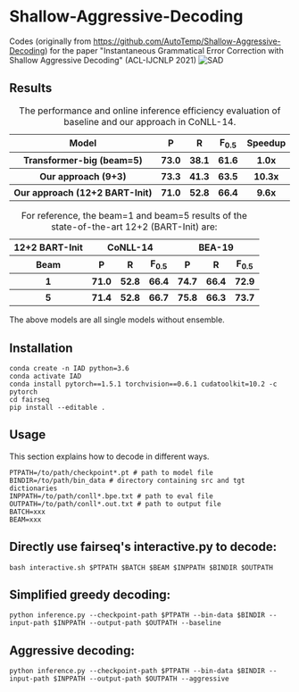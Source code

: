 # Shallow-Aggressive-Decoding
Codes (originally from https://github.com/AutoTemp/Shallow-Aggressive-Decoding) for the paper "Instantaneous Grammatical Error Correction with Shallow Aggressive Decoding" (ACL-IJCNLP 2021)
![SAD](aggdec.gif)

## Results
<table>
  <caption> The performance and online inference efficiency evaluation of baseline and our approach in CoNLL-14. </caption>
  <tr> 
    <th> Model </th> 
    <th> P </th>
    <th> R </th>
    <th> F<sub>0.5</sub> </th>
    <th> Speedup </th>
  </tr>
  <tr>
    <th> Transformer-big (beam=5) </th>
    <th> 73.0 </th>
    <th> 38.1 </th>
    <th> 61.6 </th>
    <th> 1.0x </th>
  </tr>
  <tr>
    <th> Our approach (9+3) </th>
    <th> 73.3 </th>
    <th> 41.3 </th>
    <th> 63.5 </th>
    <th> 10.3x </th>
  </tr>
  <tr>
    <th> Our approach (12+2 BART-Init) </th>
    <th> 71.0 </th>
    <th> 52.8 </th>
    <th> 66.4 </th>
    <th> 9.6x </th>
  </tr>
</table>

<table>
  <caption> For reference, the beam=1 and beam=5 results of the state-of-the-art 12+2 (BART-Init) are: </caption>
<thead>
  <tr>
    <th>12+2 BART-Init</th>
    <th colspan="3">CoNLL-14</th>
    <th colspan="3">BEA-19</th>
  </tr>
</thead>
<tbody>
  <tr>
    <th>Beam</th>
    <th>P</th>
    <th>R</th>
    <th>F<sub>0.5</sub></th>
    <th>P</th>
    <th>R</th>
    <th>F<sub>0.5</sub></th>
  </tr>
  <tr>
    <th>1</td>
    <th>71.0</th>
    <th>52.8</th>
    <th>66.4</th>
    <th>74.7</th>
    <th>66.4</th>
    <th>72.9</th>
  </tr>
  <tr>
    <th>5</th>
    <th>71.4</td>
    <th>52.8</td>
    <th>66.7</td>
    <th>75.8</td>
    <th>66.3</td>
    <th>73.7</td>
  </tr>
</tbody>
</table>
The above models are all single models without ensemble.

## Installation

```
conda create -n IAD python=3.6
conda activate IAD
conda install pytorch==1.5.1 torchvision==0.6.1 cudatoolkit=10.2 -c pytorch
cd fairseq
pip install --editable .
```

## Usage
This section explains how to decode in different ways.
```
PTPATH=/to/path/checkpoint*.pt # path to model file
BINDIR=/to/path/bin_data # directory containing src and tgt dictionaries  
INPPATH=/to/path/conll*.bpe.txt # path to eval file
OUTPATH=/to/path/conll*.out.txt # path to output file
BATCH=xxx
BEAM=xxx
```

## Directly use fairseq's interactive.py to decode:

```
bash interactive.sh $PTPATH $BATCH $BEAM $INPPATH $BINDIR $OUTPATH
```

## Simplified greedy decoding:

```
python inference.py --checkpoint-path $PTPATH --bin-data $BINDIR --input-path $INPPATH --output-path $OUTPATH --baseline 
```

## Aggressive decoding:

```
python inference.py --checkpoint-path $PTPATH --bin-data $BINDIR --input-path $INPPATH --output-path $OUTPATH --aggressive 
```
